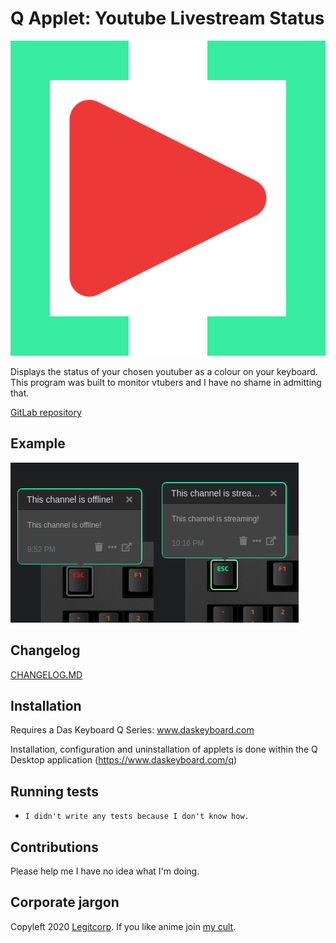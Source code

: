 # Q Applet: Youtube Livestream Status

![logo](assets/icon.png "logo")

Displays the status of your chosen youtuber as a colour on your keyboard.
This program was built to monitor vtubers and I have no shame in admitting that.

[GitLab repository](https://gitlab.legitcorp.com/daskeyboard/youtubelivestreamstatus)

## Example

![Offline and Online stream](assets/image.png "Offline and Online stream")

## Changelog

[CHANGELOG.MD](CHANGELOG.md)

## Installation

Requires a Das Keyboard Q Series: www.daskeyboard.com

Installation, configuration and uninstallation of applets is done within
the Q Desktop application (<https://www.daskeyboard.com/q>)

## Running tests

- `I didn't write any tests because I don't know how.`

## Contributions

Please help me I have no idea what I'm doing.

## Corporate jargon

Copyleft 2020 [Legitcorp](legitcorp.com/).
If you like anime join [my cult](https://axisorder.com/).
